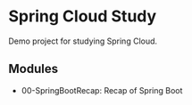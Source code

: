# Spring Cloud Study

Demo project for studying Spring Cloud.

## Modules

- 00-SpringBootRecap: Recap of Spring Boot